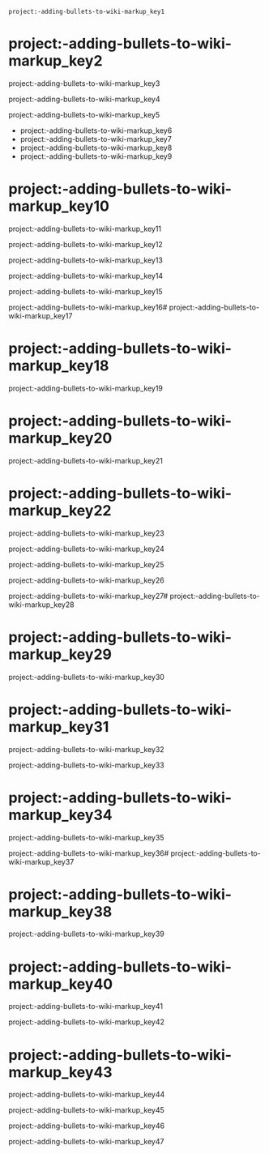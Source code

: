 ```ngMeta
project:-adding-bullets-to-wiki-markup_key1
```
# project:-adding-bullets-to-wiki-markup_key2
project:-adding-bullets-to-wiki-markup_key3

project:-adding-bullets-to-wiki-markup_key4


project:-adding-bullets-to-wiki-markup_key5


* project:-adding-bullets-to-wiki-markup_key6
* project:-adding-bullets-to-wiki-markup_key7
* project:-adding-bullets-to-wiki-markup_key8
* project:-adding-bullets-to-wiki-markup_key9
# project:-adding-bullets-to-wiki-markup_key10
project:-adding-bullets-to-wiki-markup_key11

project:-adding-bullets-to-wiki-markup_key12

project:-adding-bullets-to-wiki-markup_key13

project:-adding-bullets-to-wiki-markup_key14

project:-adding-bullets-to-wiki-markup_key15


project:-adding-bullets-to-wiki-markup_key16# project:-adding-bullets-to-wiki-markup_key17
# project:-adding-bullets-to-wiki-markup_key18
project:-adding-bullets-to-wiki-markup_key19

# project:-adding-bullets-to-wiki-markup_key20
project:-adding-bullets-to-wiki-markup_key21

# project:-adding-bullets-to-wiki-markup_key22
project:-adding-bullets-to-wiki-markup_key23


project:-adding-bullets-to-wiki-markup_key24

project:-adding-bullets-to-wiki-markup_key25

project:-adding-bullets-to-wiki-markup_key26


project:-adding-bullets-to-wiki-markup_key27# project:-adding-bullets-to-wiki-markup_key28
# project:-adding-bullets-to-wiki-markup_key29
project:-adding-bullets-to-wiki-markup_key30

# project:-adding-bullets-to-wiki-markup_key31
project:-adding-bullets-to-wiki-markup_key32

project:-adding-bullets-to-wiki-markup_key33

# project:-adding-bullets-to-wiki-markup_key34
project:-adding-bullets-to-wiki-markup_key35


project:-adding-bullets-to-wiki-markup_key36# project:-adding-bullets-to-wiki-markup_key37
# project:-adding-bullets-to-wiki-markup_key38
project:-adding-bullets-to-wiki-markup_key39

# project:-adding-bullets-to-wiki-markup_key40
project:-adding-bullets-to-wiki-markup_key41

project:-adding-bullets-to-wiki-markup_key42

# project:-adding-bullets-to-wiki-markup_key43
project:-adding-bullets-to-wiki-markup_key44

project:-adding-bullets-to-wiki-markup_key45

project:-adding-bullets-to-wiki-markup_key46

project:-adding-bullets-to-wiki-markup_key47